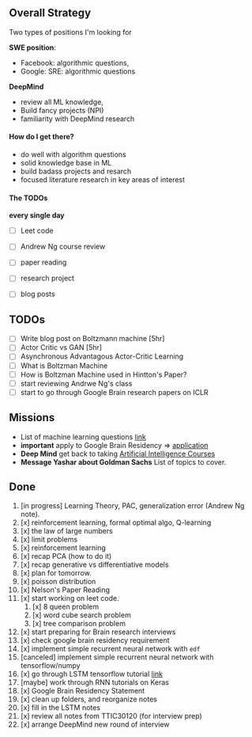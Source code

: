 ## Overall Strategy

Two types of positions I'm looking for 

**SWE position**: 
- Facebook: algorithmic questions, 
- Google: SRE: algorithmic questions

**DeepMind**
- review all ML knowledge, 
- Build fancy projects (NPI)
- familiarity with DeepMind research

#### How do I get there?
- do well with algorithm questions
- solid knowledge base in ML
- build badass projects and resarch
- focused literature research in key areas of interest

#### The TODOs
**every single day**
- [ ] Leet code
- [ ] Andrew Ng course review
- [ ] paper reading
- [ ] research project
- [ ] blog posts


## TODOs
- [ ] Write blog post on Boltzmann machine [5hr]
- [ ] Actor Critic vs GAN [5hr]
- [ ] Asynchronous Advantagous Actor-Critic Learning 
- [ ] What is Boltzman Machine
- [ ] How is Boltzman Machine used in Hintton's Paper?
- [ ] start reviewing Andrwe Ng's class
- [ ] start to go through Google Brain research papers on ICLR

## Missions
- List of machine learning questions [link](https://www.analyticsvidhya.com/blog/2016/09/40-interview-questions-asked-at-startups-in-machine-learning-data-science/)
- **important** apply to Google Brain Residency 
    => [application](https://www.google.com/about/careers/applications/packets/8379525c-38c3-4a15-9c64-d5af4ce45e88/form)
- **Deep Mind** get back to taking
    [Artificial Intelligence Courses](https://www.youtube.com/user/aicourses/playlists?sort=dd&view=50&shelf_id=1)
- **Message Yashar about Goldman Sachs** List of topics to cover.

## Done
1. [in progress] Learning Theory, PAC, generalization error (Andrew Ng note).
2. [x] reinforcement learning, formal optimal algo, Q-learning 
3. [x] the law of large numbers
4. [x] limit problems
5. [x] reinforcement learning
6. [x] recap PCA (how to do it)
7. [x] recap generative vs differentiative models
8. [x] plan for tomorrow.
9. [x] poisson distribution
10. [x] Nelson's Paper Reading
11. [x] start working on leet code.
    1. [x] 8 queen problem
    2. [x] word cube search problem
    3. [x] tree comparison problem 
12. [x] start preparing for Brain research interviews
13. [x] check google brain residency requirement
14. [x] implement simple recurrent neural network with `edf`
15. [canceled] implement simple recurrent neural network with tensorflow/numpy
16. [x] go through LSTM tensorflow tutorial [link](https://www.tensorflow.org/tutorials/recurrent/)
17. [maybe] work through RNN tutorials on Keras
18. [x] Google Brain Residency Statement
19. [x] clean up folders, and reorganize notes
20. [x] fill in the LSTM notes
21. [x] review all notes from TTIC30120 (for interview prep)
22. [x] arrange DeepMind new round of interview